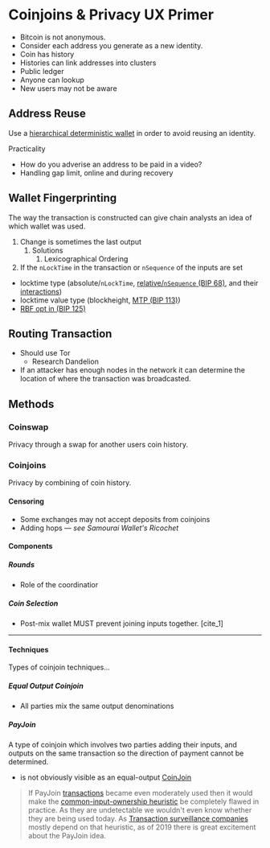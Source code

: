 # Coinjoins & Privacy UX Primer

- Bitcoin is not anonymous.
- Consider each address you generate as a new identity.
- Coin has history
- Histories can link addresses into clusters
- Public ledger
- Anyone can lookup
- New users may not be aware

## Address Reuse

Use a [hierarchical deterministic wallet](https://en.bitcoin.it/wiki/Deterministic_wallet) in order to avoid reusing an identity.

Practicality

- How do you adverise an address to be paid in a video?
- Handling gap limit, online and during recovery

## Wallet Fingerprinting

The way the transaction is constructed can give chain analysts an idea of which wallet was used.

1. Change is sometimes the last output
   1. Solutions
      1. Lexicographical Ordering
2. If the `nLockTime` in the transaction or `nSequence` of the inputs are set
  - locktime type (absolute/`nLockTime`, [relative/`nSequence` (BIP 68)](https://github.com/bitcoin/bips/blob/master/bip-0068.mediawiki), and their [interactions](https://b10c.me/mempool-observations/1-locktime-stairs/))
  - locktime value type (blockheight, [MTP (BIP 113)](https://github.com/bitcoin/bips/blob/master/bip-0113.mediawiki))
  - [RBF opt in (BIP 125)](https://github.com/bitcoin/bips/blob/master/bip-0125.mediawiki)

## Routing Transaction

- Should use Tor
  - Research Dandelion
- If an attacker has enough nodes in the network it can determine the location of where the transaction was broadcasted.

## Methods

### Coinswap

Privacy through a swap for another users coin history.

### Coinjoins

Privacy by combining of coin history.

#### Censoring

- Some exchanges may not accept deposits from coinjoins
- Adding hops — *see Samourai Wallet's Ricochet*

#### Components

##### Rounds

- Role of the coordinatior

##### Coin Selection

- Post-mix wallet MUST prevent joining inputs together. [cite_1]

---

#### Techniques

Types of coinjoin techniques...

##### Equal Output Coinjoin

- All parties mix the same output denominations

##### PayJoin

A type of coinjoin which involves two parties adding their inputs, and outputs on the same transaction so the direction of payment cannot be determined.

- is not obviously visible as an equal-output [CoinJoin](https://en.bitcoin.it/wiki/CoinJoin)

> If PayJoin [transactions](https://en.bitcoin.it/wiki/Transaction) became even moderately used then it would make the [common-input-ownership heuristic](https://en.bitcoin.it/wiki/Common-input-ownership_heuristic) be completely flawed in practice. As they are undetectable we wouldn't even know whether they are being used today. As [Transaction surveillance companies](https://en.bitcoin.it/wiki/Transaction_surveillance_company) mostly depend on that heuristic, as of 2019 there is great excitement about the PayJoin idea.

[1]: https://github.com/nopara73/ZeroLink#i-introduction
[2]: https://zmnscpxj.github.io/bitcoin/coinjoinxt.html
